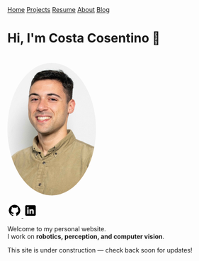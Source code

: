 <div class="nav-links">
  <a href="./">Home</a>
  <a href="./projects">Projects</a>
  <a href="./resume">Resume</a>
  <a href="./about">About</a>
  <a href="./blog">Blog</a>
</div>

# Hi, I'm Costa Cosentino 👋

<img src="costa.jpg" alt="Profile photo" width="200" style="border-radius: 50%; margin-top: 20px;">

<div class="social-icons" style="margin-top: 15px;">
  <a href="https://github.com/costacose" target="_blank">
    <img src="/assets/icons/github.svg" alt="GitHub" width="32" height="32" />
  </a>
  <a href="https://www.linkedin.com/in/costantino-cosentino-a69291134" target="_blank">
    <img src="/assets/icons/linkedin.svg" alt="LinkedIn" width="32" height="32" />
  </a>
</div>

Welcome to my personal website.  
I work on **robotics, perception, and computer vision**.

This site is under construction — check back soon for updates!

